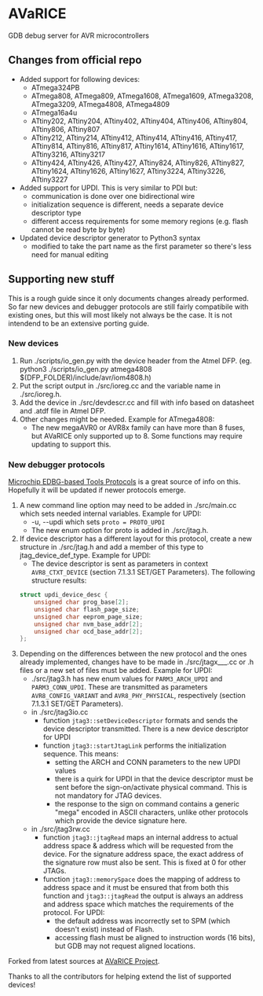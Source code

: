 # AVaRICE
GDB debug server for AVR microcontrollers

## Changes from official repo
- Added support for following devices:
    - ATmega324PB
    - ATmega808, ATmega809, ATmega1608, ATmega1609, ATmega3208, ATmega3209, ATmega4808, ATmega4809
    - ATmega16a4u
    - ATtiny202, ATtiny204, ATtiny402, ATtiny404, ATtiny406, ATtiny804, ATtiny806, ATtiny807
    - ATtiny212, ATtiny214, ATtiny412, ATtiny414, ATtiny416, ATtiny417, ATtiny814, ATtiny816, ATtiny817, ATtiny1614, ATtiny1616, ATtiny1617, ATtiny3216, ATtiny3217
    - ATtiny424, ATtiny426, ATtiny427, ATtiny824, ATtiny826, ATtiny827, ATtiny1624, ATtiny1626, ATtiny1627, ATtiny3224, ATtiny3226, ATtiny3227
- Added support for UPDI. This is very similar to PDI but:
	- communication is done over one bidirectional wire
	- initialization sequence is different, needs a separate device descriptor type
	- different access requirements for some memory regions (e.g. flash cannot be read byte by byte)
- Updated device descriptor generator to Python3 syntax
	- modified to take the part name as the first parameter so there's less need for manual editing

## Supporting new stuff
This is a rough guide since it only documents changes already performed. So far new devices and debugger protocols are still fairly compatibile with existing ones, but this will most likely not always be the case. It is not intendend to be an extensive porting guide.

### New devices
1. Run ./scripts/io_gen.py with the device header from the Atmel DFP.
	(eg. python3 ./scripts/io_gen.py atmega4808 $(DFP_FOLDER)/include/avr/iom4808.h)
2. Put the script output in ./src/ioreg.cc and the variable name in ./src/ioreg.h.
3. Add the device in ./src/devdescr.cc and fill with info based on datasheet and .atdf file in Atmel DFP.
4. Other changes might be needed. Example for ATmega4808:
	- The new megaAVR0 or AVR8x family can have more than 8 fuses, but AVaRICE only supported up to 8. Some functions may require updating to support this.

### New debugger protocols
[Microchip EDBG-based Tools Protocols](http://ww1.microchip.com/downloads/en/DeviceDoc/50002630A.pdf) is a great source of info on this. Hopefully it will be updated if newer protocols emerge.
1. A new command line option may need to be added in ./src/main.cc which sets needed internal variables. Example for UPDI:<br>
	- -u, --updi which sets `proto = PROTO_UPDI`
	- The new enum option for proto is added in ./src/jtag.h.
2. If device descriptor has a different layout for this protocol, create a new structure in ./src/jtag.h and add a member of this type to jtag_device_def_type. Example for UPDI:<br>
	- The device descriptor is sent as parameters in context `AVR8_CTXT_DEVICE` (section 7.1.3.1 SET/GET Parameters). The following structure results:
	```c
	struct updi_device_desc {
		unsigned char prog_base[2];
		unsigned char flash_page_size;
		unsigned char eeprom_page_size;
		unsigned char nvm_base_addr[2];
		unsigned char ocd_base_addr[2];
	};
	```
3. Depending on the differences between the new protocol and the ones already implemented, changes have to be made in ./src/jtagx___.cc or .h files or a new set of files must be added. Example for UPDI:
	- ./src/jtag3.h has new enum values for `PARM3_ARCH_UPDI` and `PARM3_CONN_UPDI`. These are transmitted as parameters `AVR8_CONFIG_VARIANT` and `AVR8_PHY_PHYSICAL`, respectively (section 7.1.3.1 SET/GET Parameters).
	- in ./src/jtag3io.cc
		- function `jtag3::setDeviceDescriptor` formats and sends the device descriptor transmitted. There is a new device descriptor for UPDI
		- function `jtag3::startJtagLink` performs the initialization sequence. This means:
			- setting the ARCH and CONN parameters to the new UPDI values
			- there is a quirk for UPDI in that the device descriptor must be sent before the sign-on/activate physical command. This is not mandatory for JTAG devices.
			- the response to the sign on command contains a generic "mega" encoded in ASCII characters, unlike other protocols which provide the device signature here.
	- in ./src/jtag3rw.cc
		- function `jtag3::jtagRead` maps an internal address to actual address space & address which will be requested from the device. For the signature address space, the exact address of the signature row must also be sent. This is fixed at 0 for other JTAGs.
		- function `jtag3::memorySpace` does the mapping of address to address space and it must be ensured that from both this function and `jtag3::jtagRead` the output is always an address and address space which matches the requirements of the protocol. For UPDI:
			- the default address was incorrectly set to SPM (which doesn't exist) instead of Flash.
			- accessing flash must be aligned to instruction words (16 bits), but GDB may not request aligned locations.

Forked from latest sources at [AVaRICE Project](http://avarice.sourceforge.net/).

Thanks to all the contributors for helping extend the list of supported devices!

